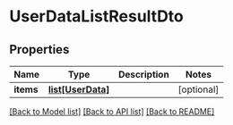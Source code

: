 # UserDataListResultDto


## Properties
Name | Type | Description | Notes
------------ | ------------- | ------------- | -------------
**items** | [**list[UserData]**](UserData.md) |  | [optional] 

[[Back to Model list]](../README.md#documentation-for-models) [[Back to API list]](../README.md#documentation-for-api-endpoints) [[Back to README]](../README.md)


